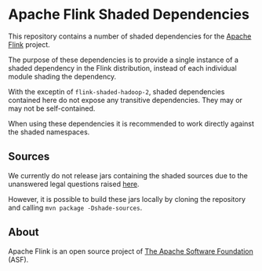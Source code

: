 <!--
Licensed to the Apache Software Foundation (ASF) under one
or more contributor license agreements.  See the NOTICE file
distributed with this work for additional information
regarding copyright ownership.  The ASF licenses this file
to you under the Apache License, Version 2.0 (the
"License"); you may not use this file except in compliance
with the License.  You may obtain a copy of the License at

http://www.apache.org/licenses/LICENSE-2.0

Unless required by applicable law or agreed to in writing,
software distributed under the License is distributed on an
"AS IS" BASIS, WITHOUT WARRANTIES OR CONDITIONS OF ANY
KIND, either express or implied.  See the License for the
specific language governing permissions and limitations
under the License.
-->

# Apache Flink Shaded Dependencies

This repository contains a number of shaded dependencies for the [Apache Flink](https://flink.apache.org/) project.

The purpose of these dependencies is to provide a single instance of a shaded dependency in the Flink distribution, instead of each individual module shading the dependency.

With the exceptin of `flink-shaded-hadoop-2`, shaded dependencies contained here do not expose any transitive dependencies. They may or may not be self-contained.

When using these dependencies it is recommended to work directly against the shaded namespaces.

## Sources

We currently do not release jars containing the shaded sources due to the unanswered legal questions raised [here](https://github.com/apache/flink-shaded/issues/25).

However, it is possible to build these jars locally by cloning the repository and calling `mvn package -Dshade-sources`.

## About

Apache Flink is an open source project of [The Apache Software Foundation](https://apache.org/) (ASF).
